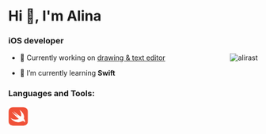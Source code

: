 <h1 align="left">Hi 👋, I'm Alina</h1>
<h3 align="left">iOS developer</h3>
<p><img align="right" src="https://github-readme-streak-stats.herokuapp.com/?user=alirast&" alt="alirast" /></p>

- 🔭 Currently working on [drawing & text editor](https://github.com/alirast/TelegramContest)

- 🌱 I’m currently learning **Swift**

<h3 align="left"></h3>
<p align="left">
</p>

<h3 align="left">Languages and Tools:</h3>
<p align="left"> <a href="https://developer.apple.com/swift/" target="_blank" rel="noreferrer"> <img src="https://raw.githubusercontent.com/devicons/devicon/master/icons/swift/swift-original.svg" alt="swift" width="40" height="40"/> </a> </p>
